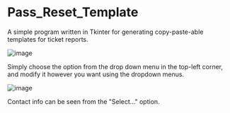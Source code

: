 # Pass_Reset_Template
A simple program written in Tkinter for generating copy-paste-able templates for ticket reports.

![image](https://user-images.githubusercontent.com/110345466/190889308-ab1e9a91-a7f8-4227-86b1-cd18fa50d97a.png)

Simply choose the option from the drop down menu in the top-left corner, and modify it however you want
using the dropdown menus.

![image](https://user-images.githubusercontent.com/110345466/190889364-fda6c806-1028-4ae5-8a66-dd75102e97de.png)

Contact info can be seen from the "Select..." option.
